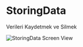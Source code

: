 # StoringData

Verileri Kaydetmek ve Silmek

![StoringData Screen View](https://github.com/zumrudu-anka/AndroidStudioStudies/blob/master/Presentations/StoringData.gif)